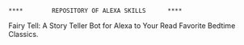 
	****		REPOSITORY OF ALEXA SKILLS		****

Fairy Tell: A Story Teller Bot for Alexa to Your Read Favorite Bedtime Classics.

